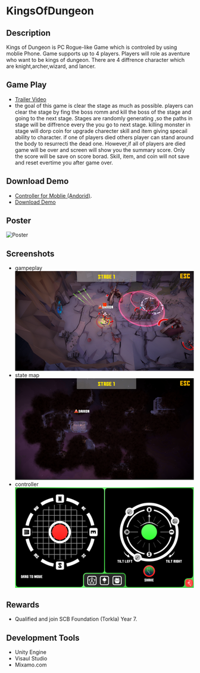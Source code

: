 # KingsOfDungeon
## Description
Kings of Dungeon is PC Rogue-like Game which is controled by using moblie Phone. Game supports up to 4 players. Players will role as aventure who want to be kings  of dungeon. There are 4 diffrence character which are knight,archer,wizard, and lancer.
## Game Play
- [Trailer Video](https://youtu.be/QNtEOHdkUZM) 
- the goal of this game is clear the stage as much as possible.  players can clear the stage by fing the boss romm and kill the boss of the stage and going to the next stage.  Stages are randomly generating ,so the paths in stage will be diffrence  every the you go to next stage. killing monster in stage will dorp coin for upgrade charecter skill and item giving specail ability to character. if one of players died others player can stand around the body to resurrecti the dead one. However,if all of players are died game will be over and screen will show you the summary score. Only the score will be save on score borad. Skill, item, and coin will not save and reset evertime you after game over. 
## Download Demo
- [ Controller for Moblie (Andorid)](https://drive.google.com/file/d/1WyQe8FCqdi0LQp-wVsVBogxeotXabuEY/view?usp=sharing).
- [Download Demo](https://drive.google.com/file/d/1vvwrIh4cFjPe9sXH7D3rbYO5sUhFwsXE/view?usp=sharing)
## Poster
![Poster](/TK7003_KingsOfDungeon.png)
## Screenshots
- gampeplay
![gammeplay1](/picture/gameplay1.png)
- state map
![gammeplay2](/picture/gameplay2.png)
- controller
![controller2](/picture/controller_archer_example3.png)
## Rewards
- Qualified and join SCB Foundation (Torkla) Year 7.
## Development Tools
- Unity Engine 
- Visaul Studio
- Mixamo.com
